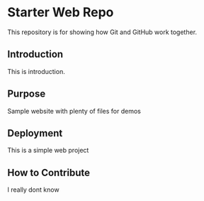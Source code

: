 # Starter Web Repo

This repository is for showing how Git and GitHub work together. 

## Introduction

This is introduction.

## Purpose

Sample website with plenty of files for demos

## Deployment
This is a simple web project

## How to Contribute 
I really dont know 
